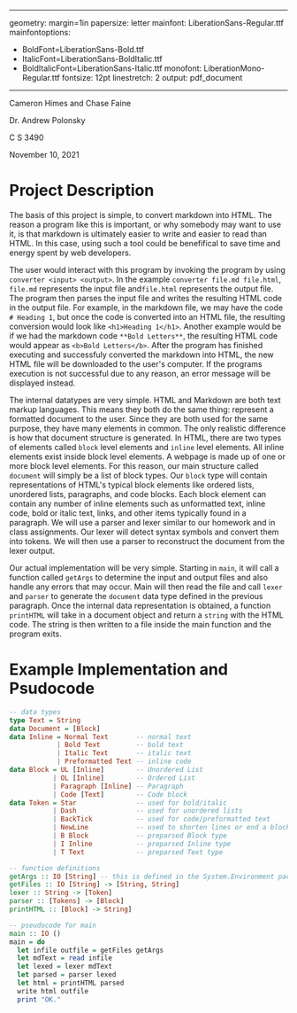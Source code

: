 <!---
I'll do some explaining, what you see below is a YAML configuration for pandoc,
a tool that I use to convert markdown to any document format. People tend to
like the style of pandoc when exported and it looks a lot like the instruction
documents that professors will hand out to students.

NOTE: This text is inside HTML comment tags and will not be parsed by pandoc.
We could write anything we want in here and nobody will see it in the generated
pdf file.
-->

---
geometry: margin=1in
papersize: letter
mainfont: LiberationSans-Regular.ttf
mainfontoptions:
- BoldFont=LiberationSans-Bold.ttf
- ItalicFont=LiberationSans-BoldItalic.ttf
- BoldItalicFont=LiberationSans-Italic.ttf
monofont: LiberationMono-Regular.ttf
fontsize: 12pt
linestretch: 2
output: pdf_document
---

Cameron Himes and Chase Faine

Dr. Andrew Polonsky

C S 3490

November 10, 2021

<!---

# List of things to add

- What will your program do? State precisely the problem that it will solve.
- What will the user interaction look like? How will the program take the input?
- How will it return the output to the user?
- What datatypes will be used internally by the program? How will the inputs
  be parsed into internal representations?
- Give a brief outline of the process by which the program will attain its
  goal. A good answer could include the datatype(s) definition, a list of
  functions to be implemented, a one-line description of what each function
  does, and pseudocode for a main method that will call them in sequence.
  (At this point, you do not have to give the pseudocode for individual
  functions.)
- If you intend to work in a group, list the name(s) of who you will work with.

# Who writes what

| Number | Person  |
| :----- | :------ |
| 1      | Chase   |
| 2      | Chase   |
| 3      | Cameron |
| 4      | Cameron |
| 5      | Cameron |

-->

# Project Description

The basis of this project is simple, to convert markdown into HTML. The reason a 
program like this is important, or why somebody may want to use it, is that 
markdown is ultimately easier to write and easier to read than HTML. In this case,
using such a tool could be benefifical to save time and energy spent by web developers.

The user would interact with this program by invoking the program by using 
`converter <input> <output>`. In the example `converter file.md file.html`, 
`file.md` represents the input file and`file.html` represents the output file. 
The program then parses the input file and writes the resulting HTML code in the 
output file. For example, in the markdown file, we may have the code ```# Heading 1```, 
but once the code is converted into an HTML file, the resulting conversion would 
look like ```<h1>Heading 1</h1>```. Another example would be if we had the markdown 
code ```**Bold Letters**```, the resulting HTML code would appear as ```<b>Bold Letters</b>```.
After the program has finished executing and successfuly converted the markdown into HTML,
the new HTML file will be downloaded to the user's computer. If the programs execution is 
not successful due to any reason, an error message will be displayed instead.

The internal datatypes are very simple. HTML and Markdown are both text markup
languages. This means they both do the same thing: represent a formatted
document to the user. Since they are both used for the same purpose, they have
many elements in common. The only realistic difference is how that document
structure is generated. In HTML, there are two types of elements called `block`
level elements and `inline` level elements. All inline elements exist inside
block level elements. A webpage is made up of one or more block level elements.
For this reason, our main structure called `document` will simply be a list of
block types. Our `block` type will contain representations of HTML's typical
block elements like ordered lists, unordered lists, paragraphs, and code blocks.
Each block element can contain any number of inline elements such as unformatted
text, inline code, bold or italic text, links, and other items typically found
in a paragraph. We will use a parser and lexer similar to our homework and in
class assignments. Our lexer will detect syntax symbols and convert them into
tokens. We will then use a parser to reconstruct the document from the lexer
output.

Our actual implementation will be very simple. Starting in `main`, it will call
a function called `getArgs` to determine the input and output files and also
handle any errors that may occur. Main will then read the file and call `lexer`
and `parser` to generate the `document` data type defined in the previous
paragraph. Once the internal data representation is obtained, a function
`printHTML` will take in a document object and return a `string` with the HTML
code. The string is then written to a file inside the main function and the
program exits.

# Example Implementation and Psudocode

```hs
-- data types
type Text = String
data Document = [Block]
data Inline = Normal Text       -- normal text
            | Bold Text         -- bold text
            | Italic Text       -- italic text
            | Preformatted Text -- inline code
data Block = UL [Inline]        -- Unordered List
           | OL [Inline]        -- Ordered List
           | Paragraph [Inline] -- Paragraph
           | Code [Text]        -- Code block
data Token = Star               -- used for bold/italic
           | Dash               -- used for unordered lists
           | BackTick           -- used for code/preformatted text
           | NewLine            -- used to shorten lines or end a block
           | B Block            -- preparsed Block type
           | I Inline           -- preparsed Inline type
           | T Text             -- preparsed Text type

-- function definitions
getArgs :: IO [String] -- this is defined in the System.Environment package
getFiles :: IO [String] -> [String, String]
lexer :: String -> [Token]
parser :: [Tokens] -> [Block]
printHTML :: [Block] -> String]

-- pseudocode for main
main :: IO ()
main = do
  let infile outfile = getFiles getArgs
  let mdText = read infile
  let lexed = lexer mdText
  let parsed = parser lexed
  let html = printHTML parsed
  write html outfile
  print "OK."
```
